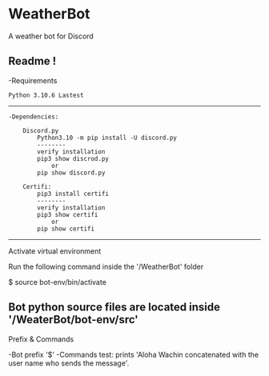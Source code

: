 # WeatherBot
A weather bot for Discord

Readme ! 
--------------------------------
-Requirements

	Python 3.10.6 Lastest
--------------------------------
	-Dependencies:
	
		Discord.py
			Python3.10 -m pip install -U discord.py
			--------
			verify installation 
			pip3 show discrod.py 
				or
			pip show discord.py		

		Certifi:
			pip3 install certifi
			--------
			verify installation 
			pip3 show certifi 
				or
			pip show certifi	
					
----------------------------------
Activate virtual environment

Run the following command inside the '/WeatherBot' folder

$ source bot-env/bin/activate

Bot python source files are located inside '/WeaterBot/bot-env/src'
----------------------------------
Prefix & Commands

-Bot prefix
	'$'
-Commands
	test: prints 'Aloha Wachin concatenated with the user name who sends the message'.
